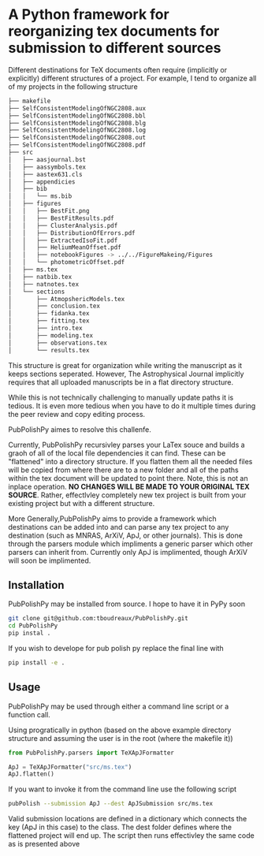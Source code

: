 # A Python framework for reorganizing tex documents for submission to different sources
Different destinations for TeX documents often require (implicitly or explicitly) different
structures of a project. For example, I tend to organize all of my projects in the following structure


```bash
├── makefile
├── SelfConsistentModelingOfNGC2808.aux
├── SelfConsistentModelingOfNGC2808.bbl
├── SelfConsistentModelingOfNGC2808.blg
├── SelfConsistentModelingOfNGC2808.log
├── SelfConsistentModelingOfNGC2808.out
├── SelfConsistentModelingOfNGC2808.pdf
├── src
│   ├── aasjournal.bst
│   ├── aassymbols.tex
│   ├── aastex631.cls
│   ├── appendicies
│   ├── bib
│   │   └── ms.bib
│   ├── figures
│   │   ├── BestFit.png
│   │   ├── BestFitResults.pdf
│   │   ├── ClusterAnalysis.pdf
│   │   ├── DistributionOfErrors.pdf
│   │   ├── ExtractedIsoFit.pdf
│   │   ├── HeliumMeanOffset.pdf
│   │   ├── notebookFigures -> ../../FigureMakeing/Figures
│   │   └── photometricOffset.pdf
│   ├── ms.tex
│   ├── natbib.tex
│   ├── natnotes.tex
│   └── sections
│       ├── AtmopshericModels.tex
│       ├── conclusion.tex
│       ├── fidanka.tex
│       ├── fitting.tex
│       ├── intro.tex
│       ├── modeling.tex
│       ├── observations.tex
│       └── results.tex

```
This structure is great for organization while writing the manuscript as it keeps sections seperated. However, The Astrophysical Journal implicitly requires that all uploaded manuscripts be in a flat directory structure.

While this is not technically challenging to manually update paths it is tedious. It is even more tedious when you have to do it multiple times during the peer review and copy editing process.

PubPolishPy aimes to resolve this challenfe. 

Currently, PubPolishPy recursivley parses your LaTex souce and builds a graoh of all of the local file dependencies it can find. These can be "flattened" into a directory structure. If you flatten them all the needed files will be copied from where there are to a new folder and all of the paths within the tex document will be updated to point there. Note, this is not an inplace operation. <b>NO CHANGES WILL BE MADE TO YOUR ORIGINAL TEX SOURCE</b>. Rather, effectlvley completely new tex project is built from your existing project but with a different structure.

More Generally,PubPolishPy aims to provide a framework which destinations can be added into and can parse any tex project to any destination (such as MNRAS, ArXiV, ApJ, or other journals). This is done through the parsers module which impliments a generic parser which other parsers can inherit from. Currently only ApJ is implimented, though ArXiV will soon be implimented.

## Installation
PubPolishPy may be installed from source. I hope to have it in PyPy soon

```bash
git clone git@github.com:tboudreaux/PubPolishPy.git
cd PubPolishPy
pip instal .
```

If you wish to develope for pub polish py replace the final line with

```bash
pip install -e .
```

## Usage
PubPolishPy may be used through either a command line script or a function call.

Using progratically in python (based on the above example directory structure and assuming the user is in the root (where the makefile it))

```python
from PubPolishPy.parsers import TeXApJFormatter

ApJ = TeXApJFormatter("src/ms.tex")
ApJ.flatten()
```

If you want to invoke it from the command line use the following script

```bash
pubPolish --submission ApJ --dest ApJSubmission src/ms.tex
```
Valid submission locations are defined in a dictionary which connects the key (ApJ in this case) to the class. The dest folder defines where the flattened project will end up. The script then runs effectivley the same code as is presented above

